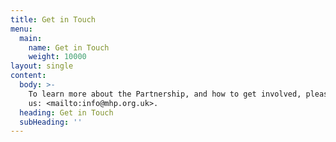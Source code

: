 ```yaml
---
title: Get in Touch
menu:
  main:
    name: Get in Touch
    weight: 10000
layout: single
content:
  body: >-
    To learn more about the Partnership, and how to get involved, please email
    us: <mailto:info@mhp.org.uk>.
  heading: Get in Touch
  subHeading: ''
---
```


